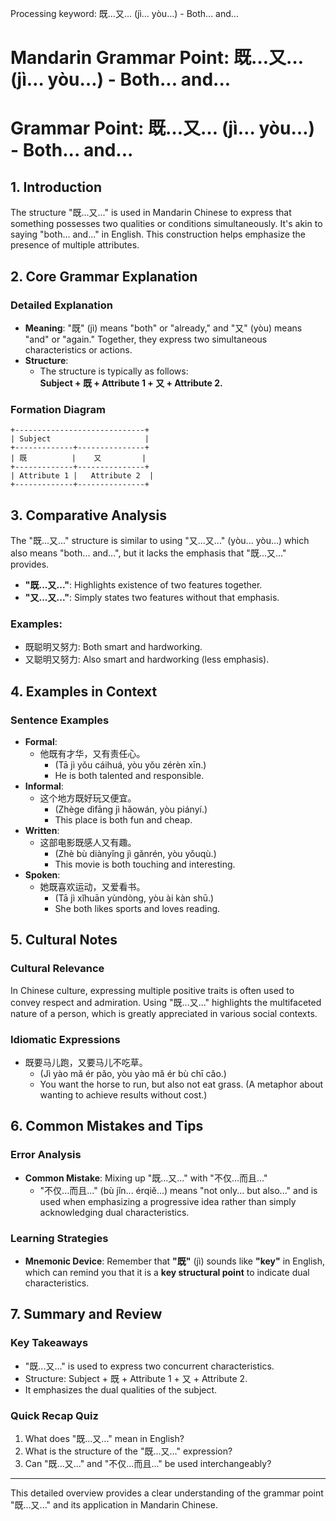 Processing keyword: 既…又… (jì… yòu…) - Both... and...
# Mandarin Grammar Point: 既…又… (jì… yòu…) - Both... and...
# Grammar Point: 既…又… (jì… yòu…) - Both... and...
## 1. Introduction
The structure "既...又..." is used in Mandarin Chinese to express that something possesses two qualities or conditions simultaneously. It's akin to saying "both... and..." in English. This construction helps emphasize the presence of multiple attributes.
## 2. Core Grammar Explanation
### Detailed Explanation
- **Meaning**: "既" (jì) means "both" or "already," and "又" (yòu) means "and" or "again." Together, they express two simultaneous characteristics or actions.
- **Structure**: 
  - The structure is typically as follows:  
    **Subject + 既 + Attribute 1 + 又 + Attribute 2.**
  
### Formation Diagram
```plaintext
+-----------------------------+
| Subject                     |
+-------------+---------------+
| 既          |    又         |
+-------------+---------------+
| Attribute 1 |   Attribute 2  |
+-------------+---------------+
```
## 3. Comparative Analysis
The "既...又..." structure is similar to using "又...又..." (yòu... yòu...) which also means "both... and...", but it lacks the emphasis that "既...又..." provides. 
- **"既...又..."**: Highlights existence of two features together.
- **"又...又..."**: Simply states two features without that emphasis.
### Examples:
- 既聪明又努力: Both smart and hardworking.
- 又聪明又努力: Also smart and hardworking (less emphasis).
## 4. Examples in Context
### Sentence Examples
- **Formal**: 
  - 他既有才华，又有责任心。
    - (Tā jì yǒu cáihuá, yòu yǒu zérèn xīn.)
    - He is both talented and responsible.
- **Informal**: 
  - 这个地方既好玩又便宜。
    - (Zhège dìfāng jì hǎowán, yòu piányí.)
    - This place is both fun and cheap.
- **Written**: 
  - 这部电影既感人又有趣。
    - (Zhè bù diànyǐng jì gǎnrén, yòu yǒuqù.)
    - This movie is both touching and interesting.
- **Spoken**: 
  - 她既喜欢运动，又爱看书。
    - (Tā jì xǐhuān yùndòng, yòu ài kàn shū.)
    - She both likes sports and loves reading.
## 5. Cultural Notes
### Cultural Relevance
In Chinese culture, expressing multiple positive traits is often used to convey respect and admiration. Using "既...又..." highlights the multifaceted nature of a person, which is greatly appreciated in various social contexts.
### Idiomatic Expressions
- 既要马儿跑，又要马儿不吃草。
  - (Jì yào mǎ ér pǎo, yòu yào mǎ ér bù chī cǎo.)
  - You want the horse to run, but also not eat grass. (A metaphor about wanting to achieve results without cost.)
## 6. Common Mistakes and Tips
### Error Analysis
- **Common Mistake**: Mixing up "既...又..." with "不仅...而且..."
  - "不仅...而且..." (bù jǐn... érqiě...) means "not only... but also..." and is used when emphasizing a progressive idea rather than simply acknowledging dual characteristics.
### Learning Strategies
- **Mnemonic Device**: Remember that **"既"** (jì) sounds like **"key"** in English, which can remind you that it is a **key structural point** to indicate dual characteristics.
## 7. Summary and Review
### Key Takeaways
- "既...又..." is used to express two concurrent characteristics.
- Structure: Subject + 既 + Attribute 1 + 又 + Attribute 2.
- It emphasizes the dual qualities of the subject.
  
### Quick Recap Quiz
1. What does "既...又..." mean in English?
2. What is the structure of the "既...又..." expression?
3. Can "既...又..." and "不仅...而且..." be used interchangeably?
---
This detailed overview provides a clear understanding of the grammar point "既...又..." and its application in Mandarin Chinese.
